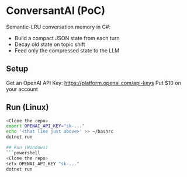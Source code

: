 # ConversantAI (PoC)

Semantic-LRU conversation memory in C#:
- Build a compact JSON state from each turn
- Decay old state on topic shift
- Feed only the compressed state to the LLM

## Setup
Get an OpenAI API Key:
https://platform.openai.com/api-keys
Put $10 on your account

## Run (Linux)
```bash
<Clone the repo>
export OPENAI_API_KEY="sk-..."
echo '<that line just above>' >> ~/bashrc 
dotnet run

## Run (Windows)
```powershell
<Clone the repo>
setx OPENAI_API_KEY "sk-..."
dotnet run

